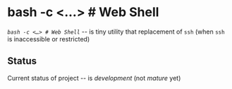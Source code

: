 bash -c <...> # Web Shell
=========================

*`bash -c <…> # Web Shell`* -- is tiny utility that replacement of `ssh`
(when `ssh` is inaccessible or restricted)

Status
------

Current status of project -- is *development* (not *mature* yet)

